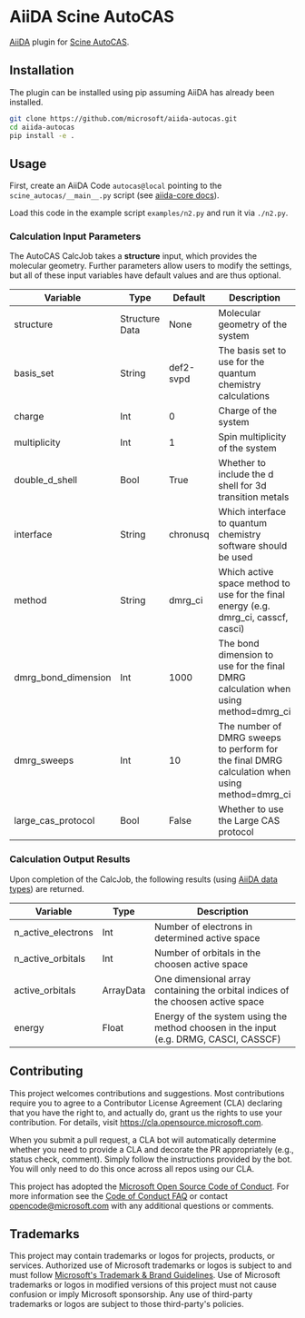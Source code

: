 # AiiDA Scine AutoCAS

[AiiDA](http://www.aiida.net/) plugin for [Scine AutoCAS](https://scine.ethz.ch/download/autocas).

## Installation

The plugin can be installed using pip assuming AiiDA has already been installed.
```bash
git clone https://github.com/microsoft/aiida-autocas.git
cd aiida-autocas
pip install -e .
```

## Usage

First, create an AiiDA Code `autocas@local` pointing to the `scine_autocas/__main__.py` script (see [aiida-core docs](https://aiida.readthedocs.io/projects/aiida-core/en/latest/howto/run_codes.html)).

Load this code in the example script `examples/n2.py` and run it via `./n2.py`.

### Calculation Input Parameters

The AutoCAS CalcJob takes a **structure** input, which provides the molecular geometry.
Further parameters allow users to modify the settings, but all of these input variables have default values and are thus optional.

| Variable | Type  | Default | Description|
|----------|-------|---------|-----------------|
| structure           | Structure Data | None      | Molecular geometry of the system|
| basis_set           | String         | def2-svpd | The basis set to use for the quantum chemistry calculations |
| charge              | Int            | 0         | Charge of the system            |
| multiplicity        | Int            | 1         | Spin multiplicity of the system |
| double_d_shell      | Bool           | True      | Whether to include the d shell for 3d transition metals |
| interface           | String         | chronusq  | Which interface to quantum chemistry software should be used |
| method              | String         | dmrg_ci   | Which active space method to use for the final energy (e.g. dmrg_ci, casscf, casci) |
| dmrg_bond_dimension | Int            | 1000      | The bond dimension to use for the final DMRG calculation when using method=dmrg_ci |
| dmrg_sweeps         | Int            | 10        | The number of DMRG sweeps to perform for the final DMRG calculation when using method=dmrg_ci |
| large_cas_protocol  | Bool           | False     | Whether to use the Large CAS protocol |


### Calculation Output Results
Upon completion of the CalcJob, the following results (using
[AiiDA data types](https://aiida.readthedocs.io/projects/aiida-core/en/latest/topics/data_types.html))
are returned.

| Variable   |  Type   | Description |
|------------|---------|-------------|
| n_active_electrons | Int  | Number of electrons in determined active space |
| n_active_orbitals  | Int  | Number of orbitals in the choosen active space |
| active_orbitals    | ArrayData | One dimensional array containing the orbital indices of the choosen active space |
| energy             | Float | Energy of the system using the method choosen in the input (e.g. DRMG, CASCI, CASSCF) |



## Contributing

This project welcomes contributions and suggestions.  Most contributions require you to agree to a
Contributor License Agreement (CLA) declaring that you have the right to, and actually do, grant us
the rights to use your contribution. For details, visit https://cla.opensource.microsoft.com.

When you submit a pull request, a CLA bot will automatically determine whether you need to provide
a CLA and decorate the PR appropriately (e.g., status check, comment). Simply follow the instructions
provided by the bot. You will only need to do this once across all repos using our CLA.

This project has adopted the [Microsoft Open Source Code of Conduct](https://opensource.microsoft.com/codeofconduct/).
For more information see the [Code of Conduct FAQ](https://opensource.microsoft.com/codeofconduct/faq/) or
contact [opencode@microsoft.com](mailto:opencode@microsoft.com) with any additional questions or comments.

## Trademarks

This project may contain trademarks or logos for projects, products, or services. Authorized use of Microsoft
trademarks or logos is subject to and must follow
[Microsoft's Trademark & Brand Guidelines](https://www.microsoft.com/en-us/legal/intellectualproperty/trademarks/usage/general).
Use of Microsoft trademarks or logos in modified versions of this project must not cause confusion or imply Microsoft sponsorship.
Any use of third-party trademarks or logos are subject to those third-party's policies.
